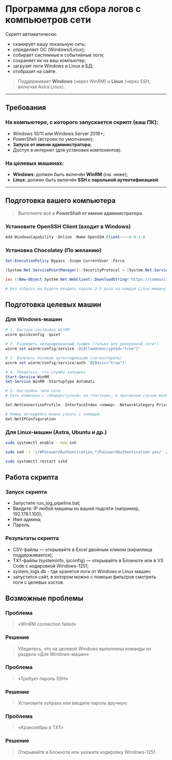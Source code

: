 # Программа для сбора логов с компьюетров сети

Скрипт автоматически:
- сканирует вашу локальную сеть;
- определяет ОС (Windows/Linux);
- собирает системные и событийные логи;
- сохраняет их на ваш компьютер;
- загрузит логи Windows и Linux в БД;
- отобразит на сайте.
  

> Поддерживает **Windows** (через WinRM) и **Linux** (через SSH, включая Astra Linux).

---

##  Требования

### На компьютере, с которого запускается скрипт (**ваш ПК**):
- Windows 10/11 или Windows Server 2016+;
- PowerShell (встроен по умолчанию);
- **Запуск от имени администратора**;
- Доступ в интернет (для установки компонентов).

### На целевых машинах:
- **Windows**: должен быть включён **WinRM** (см. ниже);
- **Linux**: должен быть включён **SSH с парольной аутентификацией**.

---

## Подготовка вашего компьютера

> Выполните всё в **PowerShell от имени администратора**.

### Установите OpenSSH Client (входит в Windows)
```powershell
Add-WindowsCapability -Online -Name OpenSSH.Client~~~~0.0.1.0
```
### Установка Chocolatey (По желанию)
```powershell
Set-ExecutionPolicy Bypass -Scope CurrentUser -Force

[System.Net.ServicePointManager]::SecurityProtocol = [System.Net.ServicePointManager]::SecurityProtocol -bor 3072

iex ((New-Object System.Net.WebClient).DownloadString('https://community.chocolatey.org/install.ps1'))

# Без sshpass вы будете вводить пароль 2–3 раза на каждую Linux-машину
```
## Подготовка целевых машин

### Для Windows-машин

```powershell
# 1. Быстрая настройка WinRM
winrm quickconfig -quiet

# 2. Разрешить незашифрованный трафик (только для доверенной сети!)
winrm set winrm/config/service '@{AllowUnencrypted="true"}'

# 3. Включить базовую аутентификацию (логин/пароль)
winrm set winrm/config/service/auth '@{Basic="true"}'

# 4. Убедиться, что служба запущена
Start-Service WinRM
Set-Service WinRM -StartupType Automati

# 5. Настройка типа сети
# Сеть изменена с «Общедоступной» на «Частную», в противном случае WinRM блокируется:

Set-NetConnectionProfile -InterfaceIndex <номер> -NetworkCategory Private

# Номер интерфейса можно узнать с помощью:
Get-NetIPConfiguration
```
### Для Linux-машин (Astra, Ubuntu и др.)

```bash
sudo systemctl enable --now ssh

sudo sed -i 's/#PasswordAuthentication.*/PasswordAuthentication yes/' /etc/ssh/sshd_config

sudo systemctl restart sshd
```
## Работа скрипта

### Запуск скрипта

- Запустите run_log_pipeline.bat;
- Введите: IP любой машины из вашей подсети (например, 192.178.1.100);
- Имя админа;
- Пароль.

### Результаты скрипта

- CSV-файлы — открывайте в Excel двойным кликом (кириллица поддерживается);
- TXT-файлы (systeminfo, ipconfig) — открывайте в Блокноте или в VS Code с кодировкой Windows-1251;
- system_logs.db - где хранятся логи от Windows и Linux машин;
- запустится сайт, в котором можно с помоью фильтров смотреть логи с целевых хостов.

## Возможные проблемы

### Проблема	

> «WinRM connection failed»	

### Решение

> Убедитесь, что на целевой Windows выполнены команды из раздела «Для Windows-машин»

### Проблема

> «Требует пароль SSH»

### Решение

> Установите sshpass или вводите пароль вручную

### Проблема

> «Кракозябры в TXT»	

### Решение

> Открывайте в Блокноте или укажите кодировку Windows-1251
